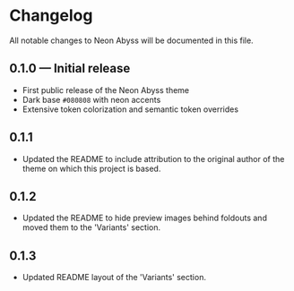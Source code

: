 # Changelog

All notable changes to Neon Abyss will be documented in this file.

## 0.1.0 — Initial release
- First public release of the Neon Abyss theme
- Dark base `#080808` with neon accents
- Extensive token colorization and semantic token overrides

## 0.1.1
- Updated the README to include attribution to the original author of the theme on which this project is based.

## 0.1.2
- Updated the README to hide preview images behind foldouts and moved them to the 'Variants' section.

## 0.1.3
- Updated README layout of the 'Variants' section.